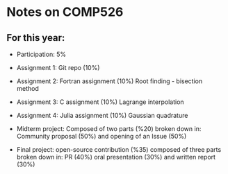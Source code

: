 # Notes on COMP526

## For this year:

- Participation: 5%
- Assignment 1: Git repo (10%)
- Assignment 2: Fortran assignment (10%) Root finding - bisection method
- Assignment 3: C assignment (10%) Lagrange interpolation
- Assignment 4: Julia assignment (10%) Gaussian quadrature

- Midterm project: Composed of two parts (%20) broken down in: Community proposal (50%) and opening of an Issue (50%)
- Final project: open-source contribution (%35) composed of three parts broken down in: PR (40%) oral presentation (30%) and written report (30%)